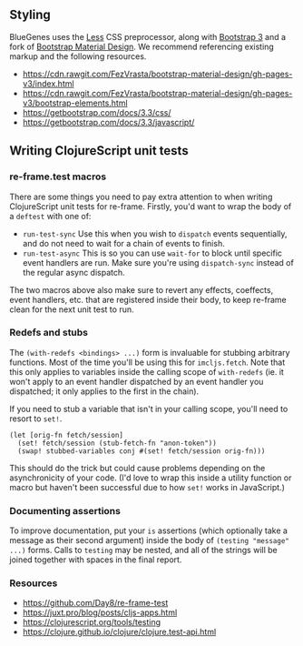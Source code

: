 ## Styling

BlueGenes uses the [Less](http://lesscss.org/) CSS preprocessor, along with [Bootstrap 3](https://getbootstrap.com/docs/3.3/) and a fork of [Bootstrap Material Design](https://github.com/intermine/bootstrap-material-design). We recommend referencing existing markup and the following resources.

- https://cdn.rawgit.com/FezVrasta/bootstrap-material-design/gh-pages-v3/index.html
- https://cdn.rawgit.com/FezVrasta/bootstrap-material-design/gh-pages-v3/bootstrap-elements.html
- https://getbootstrap.com/docs/3.3/css/
- https://getbootstrap.com/docs/3.3/javascript/

## Writing ClojureScript unit tests

### re-frame.test macros

There are some things you need to pay extra attention to when writing ClojureScript unit tests for re-frame. Firstly, you'd want to wrap the body of a `deftest` with one of:

- `run-test-sync` Use this when you wish to `dispatch` events sequentially, and do not need to wait for a chain of events to finish.
- `run-test-async` This is so you can use `wait-for` to block until specific event handlers are run. Make sure you're using `dispatch-sync` instead of the regular async dispatch.

The two macros above also make sure to revert any effects, coeffects, event handlers, etc. that are registered inside their body, to keep re-frame clean for the next unit test to run.

### Redefs and stubs

The `(with-redefs <bindings> ...)` form is invaluable for stubbing arbitrary functions. Most of the time you'll be using this for `imcljs.fetch`. Note that this only applies to variables inside the calling scope of `with-redefs` (ie. it won't apply to an event handler dispatched by an event handler you dispatched; it only applies to the first in the chain).

If you need to stub a variable that isn't in your calling scope, you'll need to resort to `set!`.

    (let [orig-fn fetch/session]
      (set! fetch/session (stub-fetch-fn "anon-token"))
      (swap! stubbed-variables conj #(set! fetch/session orig-fn)))

This should do the trick but could cause problems depending on the asynchronicity of your code. (I'd love to wrap this inside a utility function or macro but haven't been successful due to how `set!` works in JavaScript.)

### Documenting assertions

To improve documentation, put your `is` assertions (which optionally take a message as their second argument) inside the body of `(testing "message" ...)` forms. Calls to `testing` may be nested, and all of the strings will be joined together with spaces in the final report.

### Resources

- https://github.com/Day8/re-frame-test
- https://juxt.pro/blog/posts/cljs-apps.html
- https://clojurescript.org/tools/testing
- https://clojure.github.io/clojure/clojure.test-api.html
